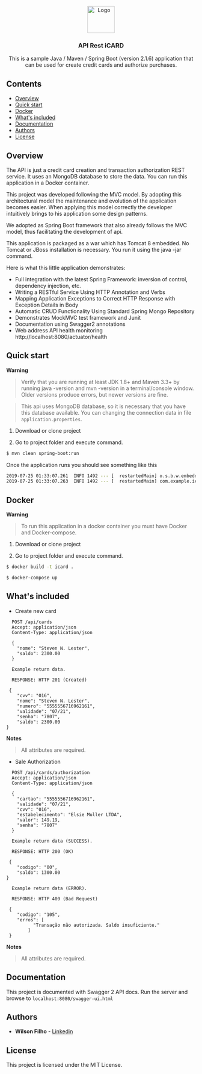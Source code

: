 <p align="center">
  <a href="https://spring.io/">
    <img src="https://spring.io/img/homepage/icon-spring-boot.svg" alt="Logo" width=72 height=72>
  </a>

  <h3 align="center">API Rest iCARD</h3>

  <p align="center">
    This is a sample Java / Maven / Spring Boot (version 2.1.6) application that can be used for create credit cards and authorize purchases.
  </p>
</p>

## Contents

- [Overview](#overview)
- [Quick start](#quick-start)
- [Docker](#docker)
- [What's included](#whats-included)
- [Documentation](#documentation)
- [Authors](#authors)
- [License](#license)


## Overview


The API is just a credit card creation and transaction authorization REST service. It uses an MongoDB database to store the data. You can run this application in a Docker container.

This project was developed following the MVC model. By adopting this architectural model the maintenance and evolution of the application becomes easier. When applying this model correctly the developer intuitively brings to his application some design patterns.

We adopted as Spring Boot framework that also already follows the MVC model, thus facilitating the development of api.

This application is packaged as a war which has Tomcat 8 embedded. No Tomcat or JBoss installation is necessary. You run it using the java -jar command.

Here is what this little application demonstrates:

- Full integration with the latest Spring Framework: inversion of control, dependency injection, etc.
- Writing a RESTful Service Using HTTP Annotation and Verbs
- Mapping Application Exceptions to Correct HTTP Response with Exception Details in Body
- Automatic CRUD Functionality Using Standard Spring Mongo Repository
- Demonstrates MockMVC test framework and Junit 
- Documentation using Swagger2 annotations
- Web address API health monitoring http://localhost:8080/actuator/health


## Quick start

**Warning**

> Verify that you are running at least JDK 1.8+ and Maven 3.3+ by running java -version and mvn -version in a terminal/console window. Older versions produce errors, but newer versions are fine.

> This api uses MongoDB database, so it is necessary that you have this database available. You can changing the connection data in file `application.properties`.

1. Download or clone project

2. Go to project folder and execute command.
 ```bash
 $ mvn clean spring-boot:run
 ```
 
Once the application runs you should see something like this
```bash
2019-07-25 01:33:07.261  INFO 1492 --- [  restartedMain] o.s.b.w.embedded.tomcat.TomcatWebServer  : Tomcat started on port(s): 8080 (http) with context path ''
2019-07-25 01:33:07.263  INFO 1492 --- [  restartedMain] com.example.icard.IcardApplication       : Started IcardApplication in 10.716 seconds (JVM running for11.818)

```

## Docker

**Warning**

> To run this application in a docker container you must have Docker and Docker-compose.

1. Download or clone project

2. Go to project folder and execute command.

 ```bash
 $ docker build -t icard .
 ```
 ```bash
 $ docker-compose up
 ```

## What's included

* Create new card

```
  POST /api/cards
  Accept: application/json
  Content-Type: application/json
  
  {
    "nome": "Steven N. Lester",
    "saldo": 2300.00
  }
```

```
  Example return data.
  
  RESPONSE: HTTP 201 (Created)
  
 {
    "cvv": "016",
    "nome": "Steven N. Lester",
    "numero": "5555556716962161",
    "validade": "07/21",
    "senha": "7807",
    "saldo": 2300.00
}
```

**Notes**
> All attributes are required.

* Sale Authorization

```
  POST /api/cards/authorization
  Accept: application/json
  Content-Type: application/json
  
  {
    "cartao": "5555556716962161",
    "validade": "07/21",
    "cvv": "016",
    "estabelecimento": "Elsie Muller LTDA",
    "valor": 149.19,
    "senha": "7807"
  }
```

```
  Example return data (SUCCESS).
  
  RESPONSE: HTTP 200 (OK)
  
 {
    "codigo": "00",
    "saldo": 1300.00
}
```

```
  Example return data (ERROR).
  
  RESPONSE: HTTP 400 (Bad Request)
  
 {
    "codigo": "105",
    "erros": [
          "Transação não autorizada. Saldo insuficiente."
        ]
 }
```

**Notes**
> All attributes are required.


## Documentation

This project is documented with Swagger 2 API docs. Run the server and browse to `localhost:8080/swagger-ui.html`


## Authors

* **Wilson Filho**  - [Linkedin](https://www.linkedin.com/in/wilson-filho-4424b5bb)

## License

This project is licensed under the MIT License.
